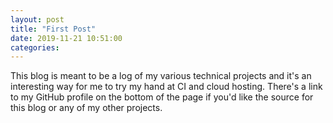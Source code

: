 ```yaml
---
layout: post
title: "First Post"
date: 2019-11-21 10:51:00
categories: 
---
```

This blog is meant to be a log of my various technical projects and it's an interesting way for me to try my hand at CI and cloud hosting. There's a link to my GitHub profile on the bottom of the page if you'd like the source for this blog or any of my other projects.